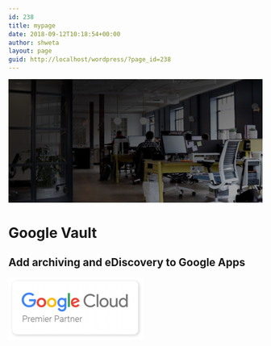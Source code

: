 ```yaml
---
id: 238
title: mypage
date: 2018-09-12T10:18:54+00:00
author: shweta
layout: page
guid: http://localhost/wordpress/?page_id=238
---
```

							

<img src ="wp-content/uploads/2018/09/background.jpg" width="1903"/>

# Google Vault

## Add archiving and eDiscovery to Google Apps

<img width="268" height="124" src="wp-content/uploads/2018/09/GoogleCloud_PremierPartner_Badge_150-e1536296491963.png" alt="" />
